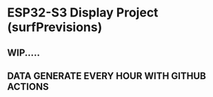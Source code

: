 # ESP32-S3 Display Project (surfPrevisions)

## WIP.....
## DATA GENERATE EVERY HOUR WITH GITHUB ACTIONS
